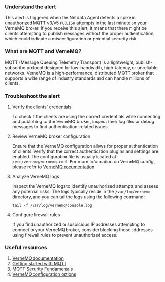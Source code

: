 ### Understand the alert

This alert is triggered when the Netdata Agent detects a spike in unauthorized MQTT v3/v5 `PUBLISH` attempts in the last minute on your VerneMQ broker. If you receive this alert, it means that there might be clients attempting to publish messages without the proper authentication, which could indicate a misconfiguration or potential security risk.

### What are MQTT and VerneMQ?

MQTT (Message Queuing Telemetry Transport) is a lightweight, publish-subscribe protocol designed for low-bandwidth, high-latency, or unreliable networks. VerneMQ is a high-performance, distributed MQTT broker that supports a wide range of industry standards and can handle millions of clients.

### Troubleshoot the alert

1. Verify the clients' credentials

   To check if the clients are using the correct credentials while connecting and publishing to the VerneMQ broker, inspect their log files or debug messages to find authentication-related issues.

2. Review VerneMQ broker configuration

   Ensure that the VerneMQ configuration allows for proper authentication of clients. Verify that the correct authentication plugins and settings are enabled. The configuration file is usually located at `/etc/vernemq/vernemq.conf`. For more information on VerneMQ config, please refer to [VerneMQ documentation](https://vernemq.com/docs/configuration/index.html).

3. Analyze VerneMQ logs

   Inspect the VerneMQ logs to identify unauthorized attempts and assess any potential risks. The logs typically reside in the `/var/log/vernemq` directory, and you can tail the logs using the following command:

   ```
   tail -f /var/log/vernemq/console.log
   ```

4. Configure firewall rules

   If you find unauthorized or suspicious IP addresses attempting to connect to your VerneMQ broker, consider blocking those addresses using firewall rules to prevent unauthorized access. 

### Useful resources

1. [VerneMQ documentation](https://vernemq.com/docs/index.html)
2. [Getting started with MQTT](https://mqtt.org/getting-started/)
3. [MQTT Security Fundamentals](https://www.hivemq.com/mqtt-security-fundamentals/)
4. [VerneMQ configuration options](https://vernemq.com/docs/configuration/)